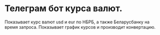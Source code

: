 # Телеграм бот курса валют. 
Показывает курс валют usd и eur по НБРБ, а также Беларусбанку на время запроса. Показывает график курсов и производит конвертацию.
